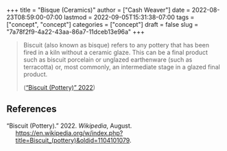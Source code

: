 +++
title = "Bisque (Ceramics)"
author = ["Cash Weaver"]
date = 2022-08-23T08:59:00-07:00
lastmod = 2022-09-05T15:31:38-07:00
tags = ["concept", "concept"]
categories = ["concept"]
draft = false
slug = "7a78f2f9-4a22-43aa-86a7-11dceb13e96a"
+++

> Biscuit (also known as bisque) refers to any pottery that has been fired in a kiln without a ceramic glaze. This can be a final product such as biscuit porcelain or unglazed earthenware (such as terracotta) or, most commonly, an intermediate stage in a glazed final product.
>
> (<a href="#citeproc_bib_item_1">“Biscuit (Pottery)” 2022</a>)

## References

<style>.csl-entry{text-indent: -1.5em; margin-left: 1.5em;}</style><div class="csl-bib-body">
  <div class="csl-entry"><a id="citeproc_bib_item_1"></a>“Biscuit (Pottery).” 2022. <i>Wikipedia</i>, August. <a href="https://en.wikipedia.org/w/index.php?title=Biscuit_(pottery)&oldid=1104101079">https://en.wikipedia.org/w/index.php?title=Biscuit_(pottery)&#38;oldid=1104101079</a>.</div>
</div>
